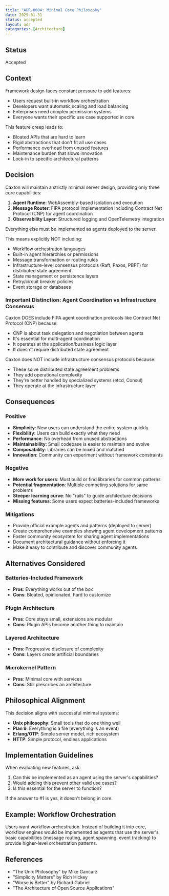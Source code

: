 ```yaml
---
title: "ADR-0004: Minimal Core Philosophy"
date: 2025-01-31
status: accepted
layout: adr
categories: [Architecture]
---
```



## Status

Accepted

## Context

Framework design faces constant pressure to add features:

- Users request built-in workflow orchestration
- Developers want automatic scaling and load balancing
- Enterprises need complex permission systems
- Everyone wants their specific use case supported in core

This feature creep leads to:

- Bloated APIs that are hard to learn
- Rigid abstractions that don't fit all use cases
- Performance overhead from unused features
- Maintenance burden that slows innovation
- Lock-in to specific architectural patterns

## Decision

Caxton will maintain a strictly minimal server design, providing only three core
capabilities:

1. **Agent Runtime**: WebAssembly-based isolation and execution
2. **Message Router**: FIPA protocol implementation including Contract Net
   Protocol (CNP) for agent coordination
3. **Observability Layer**: Structured logging and OpenTelemetry integration

Everything else must be implemented as agents deployed to the server.

This means explicitly NOT including:

- Workflow orchestration languages
- Built-in agent hierarchies or permissions
- Message transformation or routing rules
- Infrastructure-level consensus protocols (Raft, Paxos, PBFT) for distributed
  state agreement
- State management or persistence layers
- Retry/circuit breaker policies
- Event storage or databases

### Important Distinction: Agent Coordination vs Infrastructure Consensus

Caxton DOES include FIPA agent coordination protocols like Contract Net Protocol
(CNP) because:

- CNP is about task delegation and negotiation between agents
- It's essential for multi-agent coordination
- It operates at the application/business logic layer
- It doesn't require distributed state agreement

Caxton does NOT include infrastructure consensus protocols because:

- These solve distributed state agreement problems
- They add operational complexity
- They're better handled by specialized systems (etcd, Consul)
- They operate at the infrastructure layer

## Consequences

### Positive

- **Simplicity**: New users can understand the entire system quickly
- **Flexibility**: Users can build exactly what they need
- **Performance**: No overhead from unused abstractions
- **Maintainability**: Small codebase is easier to maintain and evolve
- **Composability**: Libraries can be mixed and matched
- **Innovation**: Community can experiment without framework constraints

### Negative

- **More work for users**: Must build or find libraries for common patterns
- **Potential fragmentation**: Multiple competing solutions for same problems
- **Steeper learning curve**: No "rails" to guide architecture decisions
- **Missing features**: Some users expect batteries-included frameworks

### Mitigations

- Provide official example agents and patterns (deployed to server)
- Create comprehensive examples showing agent development patterns
- Foster community ecosystem for sharing agent implementations
- Document architectural guidance without enforcing it
- Make it easy to contribute and discover community agents

## Alternatives Considered

### Batteries-Included Framework

- **Pros**: Everything works out of the box
- **Cons**: Bloated, opinionated, hard to customize

### Plugin Architecture

- **Pros**: Core stays small, extensions are modular
- **Cons**: Plugin APIs become another thing to maintain

### Layered Architecture

- **Pros**: Progressive disclosure of complexity
- **Cons**: Layers create artificial boundaries

### Microkernel Pattern

- **Pros**: Minimal core with services
- **Cons**: Still prescribes an architecture

## Philosophical Alignment

This decision aligns with successful minimal systems:

- **Unix philosophy**: Small tools that do one thing well
- **Plan 9**: Everything is a file (everything is an event)
- **Erlang/OTP**: Simple server model, rich ecosystem
- **HTTP**: Simple protocol, endless applications

## Implementation Guidelines

When evaluating new features, ask:

1. Can this be implemented as an agent using the server's capabilities?
2. Would adding this prevent other valid use cases?
3. Is this essential for the server to function?

If the answer to #1 is yes, it doesn't belong in core.

## Example: Workflow Orchestration

Users want workflow orchestration. Instead of building it into core, workflow
engines would be implemented as agents that use the server's basic capabilities
(message routing, agent spawning, event tracking) to provide higher-level
orchestration patterns.

## References

- "The Unix Philosophy" by Mike Gancarz
- "Simplicity Matters" by Rich Hickey
- "Worse is Better" by Richard Gabriel
- "The Architecture of Open Source Applications"
